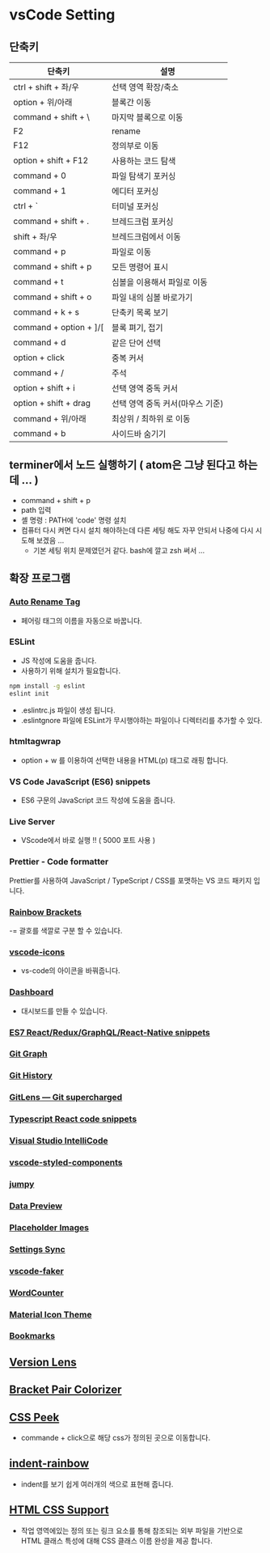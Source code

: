 # vsCode Setting

## 단축키

| 단축키                   | 설명                             |
| ------------------------ | -------------------------------- |
| ctrl + shift + 좌/우     | 선택 영역 확장/축소              |
| option + 위/아래         | 블록간 이동                      |
| command + shift + \      | 마지막 블록으로 이동             |
| F2                       | rename                           |
| F12                      | 정의부로 이동                    |
| option + shift + F12     | 사용하는 코드 탐색               |
| command + 0              | 파일 탐색기 포커싱               |
| command + 1              | 에디터 포커싱                    |
| ctrl + ` | 터미널 포커싱 |
| command + shift + .      | 브레드크럼 포커싱                |
| shift + 좌/우            | 브레드크럼에서 이동              |
| command + p              | 파일로 이동                      |
| command + shift + p      | 모든 명령어 표시                 |
| command + t              | 심볼을 이용해서 파일로 이동      |
| command + shift + o      | 파일 내의 심볼 바로가기          |
| command + k + s          | 단축키 목록 보기                 |
| command + option + ]/[   | 블록 펴기, 접기                  |
| command + d              | 같은 단어 선택                   |
| option + click           | 중복 커서                        |
| command + /              | 주석                             |
| option + shift + i       | 선택 영역 중독 커서              |
| option + shift + drag    | 선택 영역 중독 커서(마우스 기준) |
| command + 위/아래        | 최상위 / 최하위 로 이동          |
| command + b              | 사이드바 숨기기                  |

## terminer에서 노드 실행하기 ( atom은 그냥 된다고 하는데 ... )

- command + shift + p
- path 입력
- 셸 명령 : PATH에 'code' 명령 설치
- 컴퓨터 다시 켜면 다시 설치 해야하는데 다른 세팅 해도 자꾸 안되서 나중에 다시 시도해 보겠음 ...
  - 기본 세팅 위치 문제였던거 같다. bash에 깔고 zsh 써서 ...

## 확장 프로그램

### [Auto Rename Tag](https://marketplace.visualstudio.com/items?itemName=formulahendry.auto-rename-tag)

- 페어링 태그의 이름을 자동으로 바꿉니다.

### ESLint

- JS 작성에 도움을 줍니다.
- 사용하기 위해 설치가 필요합니다.

```bash
npm install -g eslint
eslint init
```

- .eslintrc.js 파일이 생성 됩니다.
- .eslintgnore 파일에 ESLint가 무시행야하는 파일이나 디렉터리를 추가할 수 있다.

### htmltagwrap

- option + w 를 이용하여 선택한 내용을 HTML(p) 태그로 래핑 합니다.

### VS Code JavaScript (ES6) snippets

- ES6 구문의 JavaScript 코드 작성에 도움을 줍니다.

### Live Server

- VScode에서 바로 실행 !! ( 5000 포트 사용 )

### Prettier - Code formatter

Prettier를 사용하여 JavaScript / TypeScript / CSS를 포맷하는 VS 코드 패키지 입니다.

### [Rainbow Brackets](https://marketplace.visualstudio.com/items?itemName=2gua.rainbow-brackets)

-= 괄호를 색깔로 구분 할 수 있습니다.

### [vscode-icons](https://marketplace.visualstudio.com/items?itemName=vscode-icons-team.vscode-icons)

- vs-code의 아이콘을 바꿔줍니다.

### [Dashboard](https://marketplace.visualstudio.com/items?itemName=kruemelkatze.vscode-dashboard)

- 대시보드를 만들 수 있습니다.

### [ES7 React/Redux/GraphQL/React-Native snippets](https://marketplace.visualstudio.com/items?itemName=dsznajder.es7-react-js-snippets)

### [Git Graph](https://marketplace.visualstudio.com/items?itemName=mhutchie.git-graph)

### [Git History](https://marketplace.visualstudio.com/items?itemName=donjayamanne.githistory)

### [GitLens — Git supercharged](https://marketplace.visualstudio.com/items?itemName=eamodio.gitlens)

### [Typescript React code snippets](https://marketplace.visualstudio.com/items?itemName=infeng.vscode-react-typescript)

### [Visual Studio IntelliCode](https://marketplace.visualstudio.com/items?itemName=VisualStudioExptTeam.vscodeintellicode)

### [vscode-styled-components](https://marketplace.visualstudio.com/items?itemName=jpoissonnier.vscode-styled-components)

### [jumpy](https://marketplace.visualstudio.com/items?itemName=wmaurer.vscode-jumpy)

### [Data Preview](https://marketplace.visualstudio.com/items?itemName=RandomFractalsInc.vscode-data-preview)

### [Placeholder Images](https://marketplace.visualstudio.com/items?itemName=JakeWilson.vscode-placeholder-images)

### [Settings Sync](https://marketplace.visualstudio.com/items?itemName=Shan.code-settings-sync)

### [vscode-faker](https://marketplace.visualstudio.com/items?itemName=deerawan.vscode-faker)

### [WordCounter](https://marketplace.visualstudio.com/items?itemName=kirozen.wordcounter)

### [Material Icon Theme](https://marketplace.visualstudio.com/items?itemName=PKief.material-icon-theme)

### [Bookmarks](https://marketplace.visualstudio.com/items?itemName=alefragnani.Bookmarks)

## [Version Lens](https://marketplace.visualstudio.com/items?itemName=pflannery.vscode-versionlens)

## [Bracket Pair Colorizer](https://marketplace.visualstudio.com/items?itemName=CoenraadS.bracket-pair-colorizer)

## [CSS Peek](https://marketplace.visualstudio.com/items?itemName=pranaygp.vscode-css-peek)

- commande + click으로 해당 css가 정의된 곳으로 이동합니다.

## [indent-rainbow](https://marketplace.visualstudio.com/items?itemName=oderwat.indent-rainbow)

- indent를 보기 쉽게 여러개의 색으로 표현해 줍니다.

## [HTML CSS Support](https://marketplace.visualstudio.com/items?itemName=ecmel.vscode-html-css)

- 작업 영역에있는 정의 또는 링크 요소를 통해 참조되는 외부 파일을 기반으로 HTML 클래스 특성에 대해 CSS 클래스 이름 완성을 제공 합니다.

